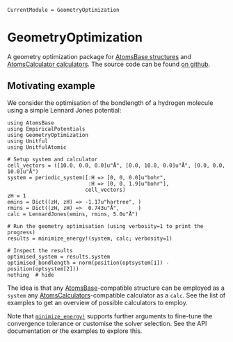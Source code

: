 ```@meta
CurrentModule = GeometryOptimization
```

# GeometryOptimization

A geometry optimization package for
[AtomsBase structures](https://github.com/JuliaMolSim/AtomsBase.jl)
and [AtomsCalculator calculators](https://github.com/JuliaMolSim/AtomsCalculators.jl).
The source code can be found [on github](https://github.com/JuliaMolSim/GeometryOptimization.jl).

## Motivating example

We consider the optimisation of the bondlength of a hydrogen
molecule using a simple Lennard Jones potential:

```@example
using AtomsBase
using EmpiricalPotentials
using GeometryOptimization
using Unitful
using UnitfulAtomic

# Setup system and calculator
cell_vectors = ([10.0, 0.0, 0.0]u"Å", [0.0, 10.0, 0.0]u"Å", [0.0, 0.0, 10.0]u"Å")
system = periodic_system([:H => [0, 0, 0.0]u"bohr",
                          :H => [0, 0, 1.9]u"bohr"],
                         cell_vectors)
zH = 1
emins = Dict((zH, zH) => -1.17u"hartree", )
rmins = Dict((zH, zH) =>  0.743u"Å",      )
calc = LennardJones(emins, rmins, 5.0u"Å")

# Run the geometry optimisation (using verbosity=1 to print the progress)
results = minimize_energy!(system, calc; verbosity=1)

# Inspect the results
optimised_system = results.system
optimised_bondlength = norm(position(optsystem[1]) - position(optsystem[2]))
nothing  # hide
```

The idea is that
any [AtomsBase](https://github.com/JuliaMolSim/AtomsBase.jl)-compatible
structure can be employed as a `system`
any [AtomsCalculators](https://github.com/JuliaMolSim/AtomsCalculators.jl)-compatible
calculator as a `calc`. See the list of examples to get an overview of possible
calculators to employ.

Note that [`minimize_energy!`](@ref) supports further arguments to fine-tune the
convergence tolerance or customise the solver selection.
See the API documentation or the examples to explore this.
